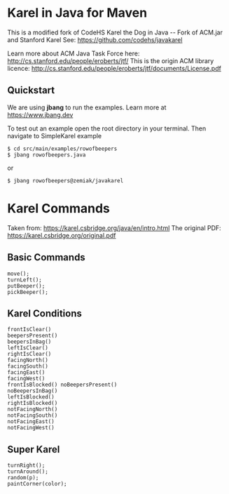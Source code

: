 # Karel in Java for Maven

This is a modified fork of CodeHS Karel the Dog in Java -- Fork of ACM.jar and Stanford Karel
See: https://github.com/codehs/javakarel

Learn more about ACM Java Task Force here: http://cs.stanford.edu/people/eroberts/jtf/
This is the origin ACM library licence: http://cs.stanford.edu/people/eroberts/jtf/documents/License.pdf

## Quickstart

We are using **jbang** to run the examples. Learn more at https://www.jbang.dev

To test out an example open the root directory in your terminal. Then navigate to SimpleKarel example

    $ cd src/main/examples/rowofbeepers
    $ jbang rowofbeepers.java

or

    $ jbang rowofbeepers@zemiak/javakarel

# Karel Commands

Taken from: https://karel.csbridge.org/java/en/intro.html
The original PDF: https://karel.csbridge.org/original.pdf

## Basic Commands

    move();
    turnLeft();
    putBeeper();
    pickBeeper();

## Karel Conditions

    frontIsClear()
    beepersPresent()
    beepersInBag()
    leftIsClear()
    rightIsClear()
    facingNorth()
    facingSouth()
    facingEast()
    facingWest()
    frontIsBlocked() noBeepersPresent()
    noBeepersInBag()
    leftIsBlocked()
    rightIsBlocked()
    notFacingNorth()
    notFacingSouth()
    notFacingEast()
    notFacingWest()

## Super Karel

    turnRight();
    turnAround();
    random(p);
    paintCorner(color);
